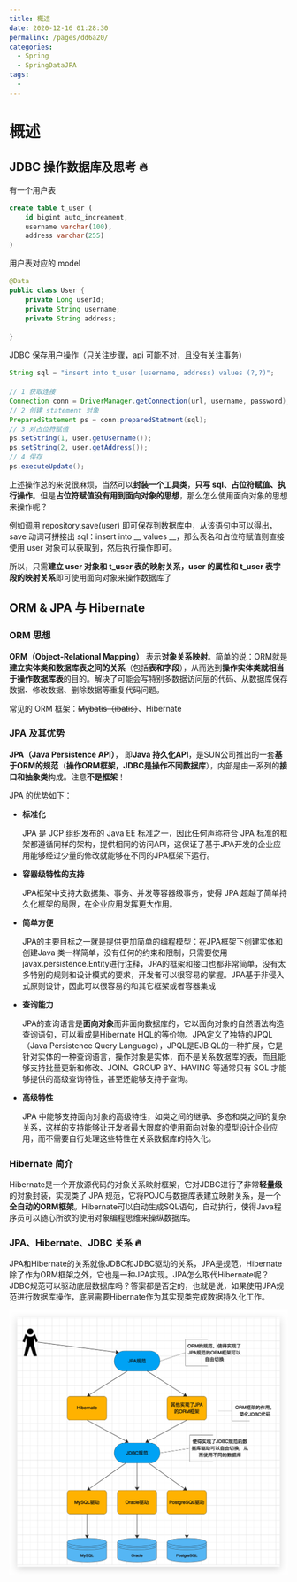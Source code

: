 ```yaml
---
title: 概述
date: 2020-12-16 01:28:30
permalink: /pages/dd6a20/
categories:
  - Spring
  - SpringDataJPA
tags:
  - 
---
```

# 概述

## JDBC 操作数据库及思考 🔥

有一个用户表

```sql
create table t_user (
	id bigint auto_increament,
    username varchar(100),
    address varchar(255)
)
```

用户表对应的 model

```java
@Data
public class User {
    private Long userId;
    private String username;
    private String address;
    
}
```

JDBC 保存用户操作（只关注步骤，api 可能不对，且没有关注事务）

```java
String sql = "insert into t_user (username, address) values (?,?)";

// 1 获取连接
Connection conn = DriverManager.getConnection(url, username, password);
// 2 创建 statement 对象
PreparedStatement ps = conn.preparedStatment(sql);
// 3 对占位符赋值
ps.setString(1, user.getUsername());
ps.setString(2, user.getAddress());
// 4 保存
ps.executeUpdate();
```

上述操作总的来说很麻烦，当然可以**封装一个工具类**，**只写 sql、占位符赋值、执行操作**。但是**占位符赋值没有用到面向对象的思想**，那么怎么使用面向对象的思想来操作呢？

例如调用 repository.save(user) 即可保存到数据库中，从该语句中可以得出，save 动词可拼接出 sql：insert into __ values __，那么表名和占位符赋值则直接使用 user 对象可以获取到，然后执行操作即可。

所以，只需**建立 user 对象和 t_user 表的映射关系，user 的属性和 t_user 表字段的映射关系**即可使用面向对象来操作数据库了





## ORM & JPA 与 Hibernate

### ORM 思想

**ORM（Object-Relational Mapping）** 表示**对象关系映射**。简单的说：ORM就是**建立实体类和数据库表之间的关系**（包括**表和字段**），从而达到**操作实体类就相当于操作数据库表**的目的。解决了可能会写特别多数据访问层的代码、从数据库保存数据、修改数据、删除数据等重复代码问题。

常见的 ORM 框架：~~Mybatis（ibatis）~~、Hibernate



### JPA 及其优势

**JPA（Java Persistence API）**， 即**Java 持久化API**，是SUN公司推出的一套**基于ORM的规范**（**操作ORM框架，JDBC是操作不同数据库**），内部是由一系列的**接口和抽象类**构成。注意**不是框架**！

JPA 的优势如下：

- **标准化**

    JPA 是 JCP 组织发布的 Java EE 标准之一，因此任何声称符合 JPA 标准的框架都遵循同样的架构，提供相同的访问API，这保证了基于JPA开发的企业应用能够经过少量的修改就能够在不同的JPA框架下运行。

- **容器级特性的支持**

    JPA框架中支持大数据集、事务、并发等容器级事务，使得 JPA 超越了简单持久化框架的局限，在企业应用发挥更大作用。

- **简单方便**

    JPA的主要目标之一就是提供更加简单的编程模型：在JPA框架下创建实体和创建Java 类一样简单，没有任何的约束和限制，只需要使用 javax.persistence.Entity进行注释，JPA的框架和接口也都非常简单，没有太多特别的规则和设计模式的要求，开发者可以很容易的掌握。JPA基于非侵入式原则设计，因此可以很容易的和其它框架或者容器集成

- **查询能力**

    JPA的查询语言是**面向对象**而非面向数据库的，它以面向对象的自然语法构造查询语句，可以看成是Hibernate HQL的等价物。JPA定义了独特的JPQL（Java Persistence Query Language），JPQL是EJB QL的一种扩展，它是针对实体的一种查询语言，操作对象是实体，而不是关系数据库的表，而且能够支持批量更新和修改、JOIN、GROUP BY、HAVING 等通常只有 SQL 才能够提供的高级查询特性，甚至还能够支持子查询。

- **高级特性**

    JPA 中能够支持面向对象的高级特性，如类之间的继承、多态和类之间的复杂关系，这样的支持能够让开发者最大限度的使用面向对象的模型设计企业应用，而不需要自行处理这些特性在关系数据库的持久化。





### Hibernate 简介

Hibernate是一个开放源代码的对象关系映射框架，它对JDBC进行了非常**轻量级**的对象封装，实现类了 JPA 规范，它将POJO与数据库表建立映射关系，是一个**全自动的ORM框架**。Hibernate可以自动生成SQL语句，自动执行，使得Java程序员可以随心所欲的使用对象编程思维来操纵数据库。



### JPA、Hibernate、JDBC 关系 🔥

JPA和Hibernate的关系就像JDBC和JDBC驱动的关系，JPA是规范，Hibernate除了作为ORM框架之外，它也是一种JPA实现。JPA怎么取代Hibernate呢？JDBC规范可以驱动底层数据库吗？答案都是否定的，也就是说，如果使用JPA规范进行数据库操作，底层需要Hibernate作为其实现类完成数据持久化工作。

![image-20201217220824953](../images/image-20201217220824953.png)
